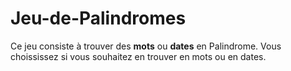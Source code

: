 # Jeu-de-Palindromes
Ce jeu consiste à trouver des **mots** ou **dates** en Palindrome. 
Vous choississez si vous souhaitez en trouver en mots ou en dates. 